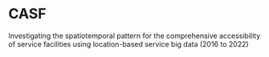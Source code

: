 # CASF
Investigating the spatiotemporal pattern for the comprehensive accessibility of service facilities using location-based service big data (2016 to 2022)
